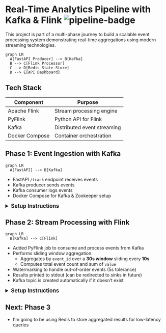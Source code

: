 # Real-Time Analytics Pipeline with Kafka & Flink ![pipeline-badge](https://img.shields.io/badge/status-active-success.svg)


This project is part of a multi-phase journey to build a scalable event processing system demonstrating real-time aggregations using modern streaming technologies.

```mermaid
graph LR
  A[FastAPI Producer] --> B[Kafka]
  B --> C[Flink Processor]
  C --> D[Redis State Store]
  D --> E[API Dashboard]
```

## Tech Stack
| Component       | Purpose                          |
|-----------------|----------------------------------|
| Apache Flink    | Stream processing engine         |
| PyFlink         | Python API for Flink             |
| Kafka           | Distributed event streaming      |
| Docker Compose  | Container orchestration          |

## Phase 1: Event Ingestion with Kafka

```mermaid
graph LR
  A[FastAPI] --> B[Kafka]
```

- FastAPI `/track` endpoint receives events
- Kafka producer sends events
- Kafka consumer logs events
- Docker Compose for Kafka & Zookeeper setup

<details> <summary style="font-size: 1.2em; font-weight: bold; cursor: pointer;">Setup Instructions</summary>

```bash
# Start core services
docker-compose up -d

# Create Kafka topic (in new terminal)
python track_service/admin.py

# Start FastAPI producer (in new terminal)
uvicorn track_service.main:app --reload

# Start consumer service (in new terminal)
python consumer_service/consumer.py
```

Components:
1. **FastAPI Producer**: http://localhost:8000/docs (Swagger UI)
2. **Kafka Broker**: localhost:9092
3. **Consumer Service**: Outputs raw events to console
</details>


## Phase 2: Stream Processing with Flink

```mermaid
graph LR
  B[Kafka] --> C[Flink]
```

- Added PyFlink job to consume and process events from Kafka
- Performs sliding window aggregation:
  - Aggregates by `event_id` over a **30s window** sliding every **10s**
  - Computes total event count and sum of `value`
- Watermarking to handle out-of-order events (5s tolerance)
- Results printed to stdout (can be redirected to sinks in future)
- Kafka topic is created automatically if it doesn’t exist

<details> <summary style="font-size: 1.2em; font-weight: bold; cursor: pointer;">Setup Instructions</summary>

```bash
docker-compose up --build
````

This:

1. Starts Zookeeper, Kafka, Flink JobManager & TaskManager
2. Creates the Kafka topic `flink-events` if it doesn't exist
3. Launches a PyFlink streaming job that:

   * Reads from Kafka
   * Parses, validates, aggregates, and prints event metrics

Use `producer.py` (or the FastAPI tracker from Phase 1) to send test events.
</details>

## Next: Phase 3
- I'm going to be using Redis to store aggregated results for low-latency queries

